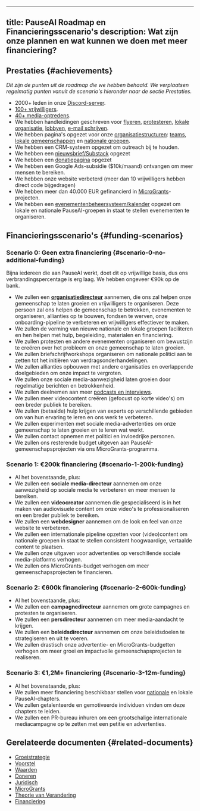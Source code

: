 

---
title: PauseAI Roadmap en Financieringsscenario's
description: Wat zijn onze plannen en wat kunnen we doen met meer financiering?
---
## Prestaties {#achievements}

_Dit zijn de punten uit de roadmap die we hebben behaald. We verplaatsen regelmatig punten vanuit de scenario's hieronder naar de sectie Prestaties._

- 2000+ leden in onze [Discord-server](https://discord.gg/2XXWXvErfA).
- [100+ vrijwilligers](/people).
- [40+ media-optredens](/press).
- We hebben handleidingen geschreven voor [flyeren](/flyering), [protesteren](/protests), [lokale organisatie](/local-organizing), [lobbyen](/lobby-tips), [e-mail schrijven](/email-builder).
- We hebben pagina's opgezet voor onze [organisatiestructuren](https://pauseai.info/organization): [teams](/teams), [lokale gemeenschappen](/communities) en [nationale groepen](/national-groups).
- We hebben een CRM-systeem opgezet om outreach bij te houden.
- We hebben een [nieuwsbrief/Substack](https://pauseai.substack.com/) opgezet
- We hebben een [donatiepagina](/donate) opgezet
- We hebben een Google Ads-subsidie ($10k/maand) ontvangen om meer mensen te bereiken.
- We hebben onze website verbeterd (meer dan 10 vrijwilligers hebben direct code bijgedragen)
- We hebben meer dan 40.000 EUR gefinancierd in [MicroGrants](/microgrants)-projecten.
- We hebben een [evenementenbeheersysteem/kalender](https://lu.ma/PauseAI) opgezet om lokale en nationale PauseAI-groepen in staat te stellen evenementen te organiseren.

## Financieringsscenario's {#funding-scenarios}

### Scenario 0: Geen extra financiering {#scenario-0-no-additional-funding}

Bijna iedereen die aan PauseAI werkt, doet dit op vrijwillige basis, dus ons verbrandingspercentage is erg laag.
We hebben ongeveer €90k op de bank.

- We zullen een [**organisatiedirecteur**](/2024-vacancy-organizing-director) aannemen, die ons zal helpen onze gemeenschap te laten groeien en vrijwilligers te organiseren. Deze persoon zal ons helpen de gemeenschap te betrekken, evenementen te organiseren, allianties op te bouwen, fondsen te werven, onze onboarding-pipeline te verbeteren en vrijwilligers effectiever te maken.
- We zullen de vorming van nieuwe nationale en lokale groepen faciliteren en hen helpen met hulp, begeleiding, materialen en financiering.
- We zullen protesten en andere evenementen organiseren om bewustzijn te creëren over het probleem en onze gemeenschap te laten groeien.
- We zullen briefschrijfworkshops organiseren om nationale politici aan te zetten tot het initiëren van verdragsonderhandelingen.
- We zullen allianties opbouwen met andere organisaties en overlappende doelgebieden om onze impact te vergroten.
- We zullen onze sociale media-aanwezigheid laten groeien door regelmatige berichten en betrokkenheid.
- We zullen deelnemen aan meer [podcasts en interviews](/press).
- We zullen meer videocontent creëren (gefocust op korte video's) om een breder publiek te bereiken.
- We zullen (betaalde) hulp krijgen van experts op verschillende gebieden om van hun ervaring te leren en ons werk te verbeteren.
- We zullen experimenten met sociale media-advertenties om onze gemeenschap te laten groeien en te leren wat werkt.
- We zullen contact opnemen met politici en invloedrijke personen.
- We zullen ons resterende budget uitgeven aan PauseAI-gemeenschapsprojecten via ons MicroGrants-programma.

### Scenario 1: €200k financiering {#scenario-1-200k-funding}

- Al het bovenstaande, plus:
- We zullen een **sociale media-directeur** aannemen om onze aanwezigheid op sociale media te verbeteren en meer mensen te bereiken.
- We zullen een **videocreator** aannemen die gespecialiseerd is in het maken van audiovisuele content om onze video's te professionaliseren en een breder publiek te bereiken.
- We zullen een **webdesigner** aannemen om de look en feel van onze website te verbeteren.
- We zullen een internationale pipeline opzetten voor (video)content om nationale groepen in staat te stellen consistent hoogwaardige, vertaalde content te plaatsen.
- We zullen onze uitgaven voor advertenties op verschillende sociale media-platforms verhogen.
- We zullen ons MicroGrants-budget verhogen om meer gemeenschapsprojecten te financieren.

### Scenario 2: €600k financiering {#scenario-2-600k-funding}

- Al het bovenstaande, plus:
- We zullen een **campagnedirecteur** aannemen om grote campagnes en protesten te organiseren.
- We zullen een **persdirecteur** aannemen om meer media-aandacht te krijgen.
- We zullen een **beleidsdirecteur** aannemen om onze beleidsdoelen te strategiseren en uit te voeren.
- We zullen drastisch onze advertentie- en MicroGrants-budgetten verhogen om meer groei en impactvolle gemeenschapsprojecten te realiseren.

### Scenario 3: €1,2M+ financiering {#scenario-3-12m-funding}

- Al het bovenstaande, plus:
- We zullen meer financiering beschikbaar stellen voor [nationale](https://pauseai.info/national-groups) en lokale PauseAI-chapters.
- We zullen getalenteerde en gemotiveerde individuen vinden om deze chapters te leiden.
- We zullen een PR-bureau inhuren om een grootschalige internationale mediacampagne op te zetten met een petitie en advertenties.

## Gerelateerde documenten {#related-documents}

- [Groeistrategie](/growth-strategy)
- [Voorstel](/proposal)
- [Waarden](/values)
- [Doneren](/donate)
- [Juridisch](/legal)
- [MicroGrants](/microgrants)
- [Theorie van Verandering](/theory-of-change)
- [Financiering](/funding)